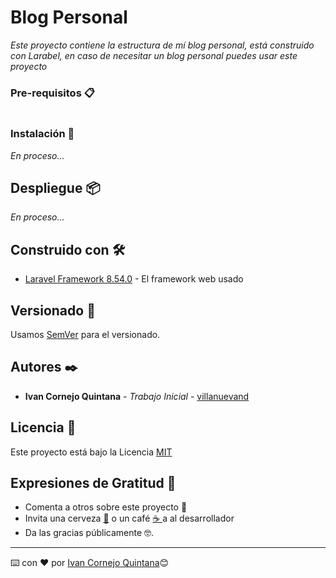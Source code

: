 # Blog Personal

_Este proyecto contiene la estructura de mí blog personal, está construido con Larabel, en caso de necesitar un blog personal puedes usar este proyecto_

### Pre-requisitos 📋

```

```

### Instalación 🔧

_En proceso..._

## Despliegue 📦

_En proceso..._

## Construido con 🛠️


* [Laravel Framework 8.54.0](https://laravel.com/docs/8.x/installation) - El framework web usado

## Versionado 📌

Usamos [SemVer](http://semver.org/) para el versionado.

## Autores ✒️

* **Ivan Cornejo Quintana** - *Trabajo Inicial* - [villanuevand](https://github.com/cornejoquintana)

## Licencia 📄

Este proyecto está bajo la Licencia [MIT](https://opensource.org/licenses/MIT)

## Expresiones de Gratitud 🎁

* Comenta a otros sobre este proyecto 📢
* Invita una cerveza [🍺](https://www.patreon.com/cornejoquintana) o un café [☕ ](https://ko-fi.com/cornejoquintana) a al desarrollador
* Da las gracias públicamente 🤓.



---
⌨️ con ❤️ por [Ivan Cornejo Quintana](hhttps://cornejoquintana.com)😊
